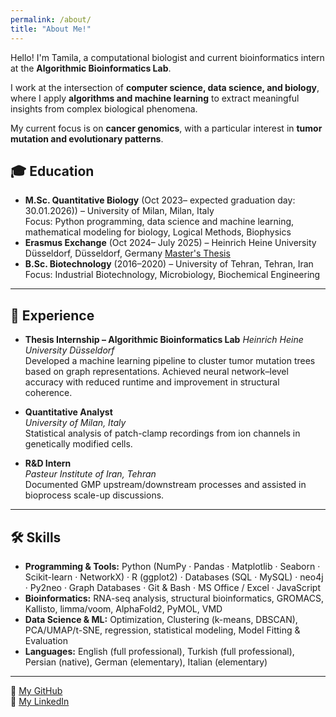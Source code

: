 ```yaml
---
permalink: /about/
title: "About Me!"
---
```


Hello! I'm Tamila, a computational biologist and current bioinformatics intern at the **Algorithmic Bioinformatics Lab**.

I work at the intersection of **computer science, data science, and biology**, where I apply **algorithms and machine learning** to extract meaningful insights from complex biological phenomena.  

My current focus is on **cancer genomics**, with a particular interest in **tumor mutation and evolutionary patterns**.

## 🎓 Education
- **M.Sc. Quantitative Biology** (Oct 2023– expected graduation day: 30.01.2026)) – University of Milan, Milan, Italy  
  Focus: Python programming, data science and machine learning, mathematical modeling for biology, Logical Methods, Biophysics  
- **Erasmus Exchange** (Oct 2024– July 2025) – Heinrich Heine University Düsseldorf, Düsseldorf, Germany
  [Master's Thesis](https://tamilaam.github.io/thesis-tumor-mutation-trees/)
- **B.Sc. Biotechnology** (2016–2020) – University of Tehran, Tehran, Iran
  Focus: Industrial Biotechnology, Microbiology, Biochemical Engineering  

---

## 💼 Experience
  
- **Thesis Internship – Algorithmic Bioinformatics Lab**
  *Heinrich Heine University Düsseldorf*  
  Developed a machine learning pipeline to cluster tumor mutation trees based on graph representations.
  Achieved neural network–level accuracy with reduced runtime and improvement in structural coherence. 

- **Quantitative Analyst**  
  *University of Milan, Italy*  
  Statistical analysis of patch-clamp recordings from ion channels in genetically modified cells.  

- **R&D Intern**  
  *Pasteur Institute of Iran, Tehran*  
  Documented GMP upstream/downstream processes and assisted in bioprocess scale-up discussions.

---

## 🛠️ Skills
- **Programming & Tools:** Python (NumPy · Pandas · Matplotlib · Seaborn · Scikit-learn · NetworkX) · R (ggplot2) · 
Databases (SQL · MySQL)  · neo4j · Py2neo · Graph Databases · Git & Bash · MS Office / Excel · 
JavaScript 
- **Bioinformatics:** RNA-seq analysis, structural bioinformatics, GROMACS, Kallisto, limma/voom, AlphaFold2, PyMOL, VMD  
- **Data Science & ML:** Optimization, Clustering (k-means, DBSCAN), PCA/UMAP/t-SNE, regression, statistical modeling, Model Fitting & Evaluation
- **Languages:** English (full professional), Turkish (full professional), Persian (native), German (elementary), Italian (elementary)

---

🔗 [My GitHub](https://github.com/tamilaam)  
🔗 [My LinkedIn](https://www.linkedin.com/in/tamila-abbasali/)
